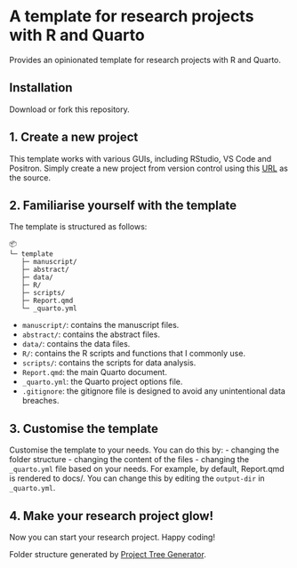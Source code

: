 # A template for research projects with R and Quarto

Provides an opinionated template for research projects with R and Quarto.

## Installation

Download or fork this repository.

## 1. Create a new project

This template works with various GUIs, including RStudio, VS Code and Positron. Simply create a new project from version control using this [URL](https://github.com/bisacciamd/template) as the source.

## 2. Familiarise yourself with the template

The template is structured as follows:

```
📦 
└─ template
   ├─ manuscript/
   ├─ abstract/
   ├─ data/
   ├─ R/
   ├─ scripts/
   ├─ Report.qmd
   └─ _quarto.yml
```

-   `manuscript/`: contains the manuscript files.
-   `abstract/`: contains the abstract files.
-   `data/`: contains the data files.
-   `R/`: contains the R scripts and functions that I commonly use.
-   `scripts/`: contains the scripts for data analysis.
-   `Report.qmd`: the main Quarto document.
-   `_quarto.yml`: the Quarto project options file.
-   `.gitignore`: the gitignore file is designed to avoid any unintentional data breaches.

## 3. Customise the template

Customise the template to your needs. You can do this by: - changing the folder structure - changing the content of the files - changing the `_quarto.yml` file based on your needs. For example, by default, Report.qmd is rendered to docs/. You can change this by editing the `output-dir` in `_quarto.yml`.

## 4. Make your research project glow!

Now you can start your research project. Happy coding!

Folder structure generated by [Project Tree Generator](https://woochanleee.github.io/project-tree-generator).

